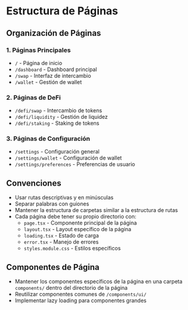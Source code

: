 # Estructura de Páginas

## Organización de Páginas

### 1. Páginas Principales
- `/` - Página de inicio
- `/dashboard` - Dashboard principal
- `/swap` - Interfaz de intercambio
- `/wallet` - Gestión de wallet

### 2. Páginas de DeFi
- `/defi/swap` - Intercambio de tokens
- `/defi/liquidity` - Gestión de liquidez
- `/defi/staking` - Staking de tokens

### 3. Páginas de Configuración
- `/settings` - Configuración general
- `/settings/wallet` - Configuración de wallet
- `/settings/preferences` - Preferencias de usuario

## Convenciones
- Usar rutas descriptivas y en minúsculas
- Separar palabras con guiones
- Mantener la estructura de carpetas similar a la estructura de rutas
- Cada página debe tener su propio directorio con:
  - `page.tsx` - Componente principal de la página
  - `layout.tsx` - Layout específico de la página
  - `loading.tsx` - Estado de carga
  - `error.tsx` - Manejo de errores
  - `styles.module.css` - Estilos específicos

## Componentes de Página
- Mantener los componentes específicos de la página en una carpeta `components/` dentro del directorio de la página
- Reutilizar componentes comunes de `/components/ui/`
- Implementar lazy loading para componentes grandes 